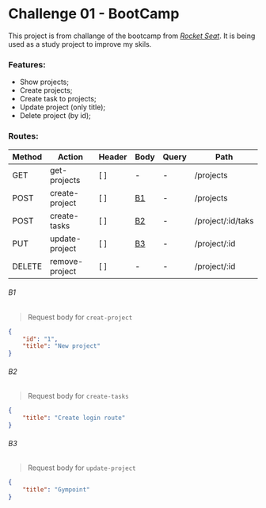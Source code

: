 # Challenge 01 - BootCamp
This project  is from challange of the bootcamp from _[Rocket Seat](https://rocketseat.com.br/)_.
It is being used as a study project to improve my skils.

### Features:
  - Show projects;
  - Create projects;
  - Create task to projects;
  - Update project (only title);
  - Delete project (by id);

### Routes:
| Method | Action          | Header | Body      | Query     | Path                |
| ------ | ------          | ------ | ------    | ------    | ------              |
| GET    | get-projects    | [ ]    | -         | -         | /projects           |
| POST   | create-project  | [ ]    | [B1](#b2) | -         | /projects           |
| POST   | create-tasks    | [ ]    | [B2](#b3) | -         | /project/:id/taks   |
| PUT    | update-project  | [ ]    | [B3](#b3) | -         | /project/:id        |
| DELETE | remove-project  | [ ]    | -         | -         | /project/:id        |

###### B1
> Request body for `creat-project`
```json
{
	"id": "1",
	"title": "New project"
}
```

###### B2
> Request body for `create-tasks`
```json
{
	"title": "Create login route"
}
```

###### B3
> Request body for `update-project`
```json
{
	"title": "Gympoint"
}
```
